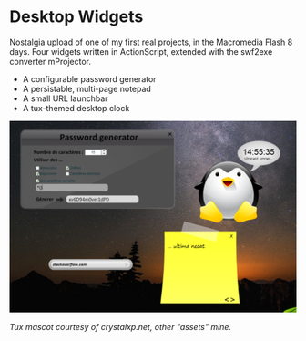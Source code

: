 # Desktop Widgets

Nostalgia upload of one of my first real projects, in the Macromedia Flash 8 days.
Four widgets written in ActionScript, extended with the swf2exe converter mProjector.

- A configurable password generator
- A persistable, multi-page notepad
- A small URL launchbar
- A tux-themed desktop clock

![screenshot](screen.png)

*Tux mascot courtesy of crystalxp.net, other "assets" mine.*
